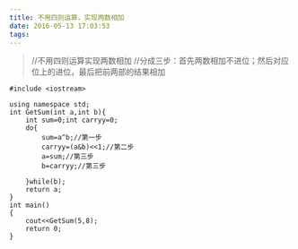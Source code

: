 ```yaml
---
title: 不用四则运算，实现两数相加
date: 2016-05-13 17:03:53
tags:
---
```


> //不用四则运算实现两数相加 //分成三步：首先两数相加不进位；然后对应位上的进位，最后把前两部的结果相加

    #include <iostream>
    
    using namespace std;
    int GetSum(int a,int b){
        int sum=0;int carryy=0;
        do{
            sum=a^b;//第一步
            carryy=(a&b)<<1;//第二步
            a=sum;//第三步
            b=carryy;//第三步
    
        }while(b);
        return a;
    }
    int main()
    {
        cout<<GetSum(5,8);
        return 0;
    }


